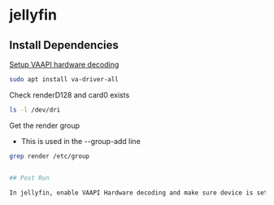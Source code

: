 # jellyfin

## Install Dependencies

[Setup VAAPI hardware decoding](https://jellyfin.org/docs/general/administration/hardware-acceleration.html)

```bash
sudo apt install va-driver-all
```

Check renderD128 and card0 exists

```bash
ls -l /dev/dri
```

Get the render group

- This is used in the --group-add line

```bash
grep render /etc/group


## Post Run

In jellyfin, enable VAAPI Hardware decoding and make sure device is set to `/dev/dri/renderD128`
```
